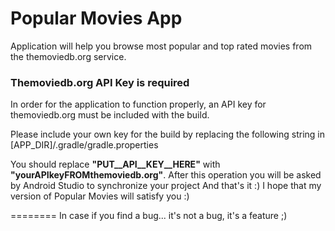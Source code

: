 Popular Movies App
========

Application will help you browse most popular and top rated movies from the themoviedb.org service.

### Themoviedb.org API Key is required

In order for the application to function properly, an API key for themoviedb.org must be included
with the build.

Please include your own key for the build by replacing the following string in
[APP_DIR]/.gradle/gradle.properties

You should replace **"__PUT__API__KEY__HERE__"** with **"yourAPIkeyFROMthemoviedb.org"**.
After this operation you will be asked by Android Studio to synchronize your project
And that's it :) I hope that my version of Popular Movies will satisfy you :)

========
In case if you find a bug... it's not a bug, it's a feature ;)